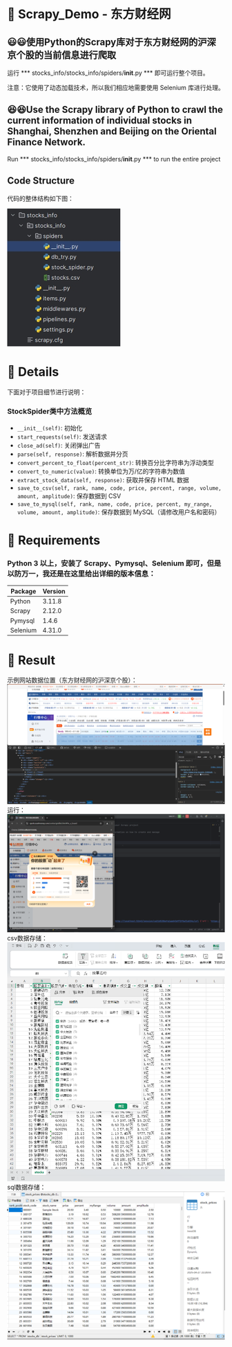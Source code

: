 # 🧠 Scrapy_Demo - 东方财经网

## 😃😃使用Python的Scrapy库对于东方财经网的沪深京个股的当前信息进行爬取

运行 *** stocks_info/stocks_info/spiders/__init__.py *** 即可运行整个项目。

注意：它使用了动态加载技术，所以我们相应地需要使用 Selenium 库进行处理。

## 😆😆Use the Scrapy library of Python to crawl the current information of individual stocks in Shanghai, Shenzhen and Beijing on the Oriental Finance Network.

Run *** stocks_info/stocks_info/spiders/__init__.py *** to run the entire project

## Code Structure
代码的整体结构如下图：

![image](https://github.com/Jerome-ovo/Scrapy_Demo-eastmoney.com/blob/main/img/structure.png)

# 🧠 Details
下面对于项目细节进行说明：
### StockSpider类中方法概览

- `__init__(self)`: 初始化
- `start_requests(self)`: 发送请求
- `close_ad(self)`: 关闭弹出广告
- `parse(self, response)`: 解析数据并分页
- `convert_percent_to_float(percent_str)`: 转换百分比字符串为浮动类型
- `convert_to_numeric(value)`: 转换单位为万/亿的字符串为数值
- `extract_stock_data(self, response)`: 获取并保存 HTML 数据
- `save_to_csv(self, rank, name, code, price, percent, range, volume, amount, amplitude)`: 保存数据到 CSV
- `save_to_mysql(self, rank, name, code, price, percent, my_range, volume, amount, amplitude)`: 保存数据到 MySQL（请修改用户名和密码）


# 🧠 Requirements
### Python 3 以上，安装了 Scrapy、Pymysql、Selenium 即可，但是以防万一，我还是在这里给出详细的版本信息：
| Package        | Version |
|----------------|---------|
| Python         | 3.11.8  |
| Scrapy         | 2.12.0  |
| Pymysql        | 1.4.6   |
| Selenium       | 4.31.0  |

# 🧠 Result
示例网站数据位置（东方财经网的沪深京个股）：
![image](https://github.com/Jerome-ovo/Scrapy_Demo-eastmoney.com/blob/main/img/data_position.png)
运行：
![image](https://github.com/Jerome-ovo/Scrapy_Demo-eastmoney.com/blob/main/img/running.png)
csv数据存储：
![image](https://github.com/Jerome-ovo/Scrapy_Demo-eastmoney.com/blob/main/img/data_csv.png)
sql数据存储：
![image](https://github.com/Jerome-ovo/Scrapy_Demo-eastmoney.com/blob/main/img/data_sql.png)









